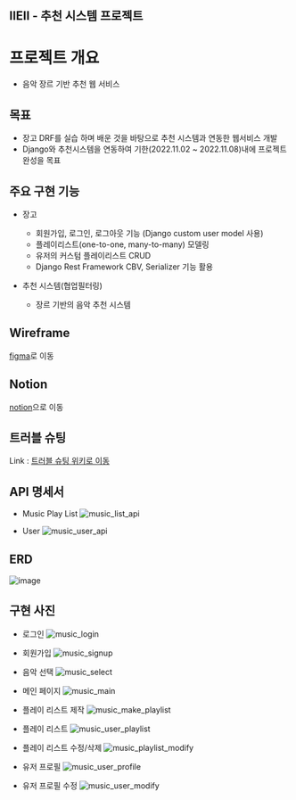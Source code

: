 ## IIEII - 추천 시스템 프로젝트

# **프로젝트 개요**

- 음악 장르 기반 추천 웹 서비스

## 목표

- 장고 DRF를 실습 하며 배운 것을 바탕으로 추천 시스템과 연동한 웹서비스 개발
- Django와 추천시스템을 연동하여 기한(2022.11.02 ~ 2022.11.08)내에 프로젝트 완성을 목표

## 주요 구현 기능

- 장고
    - 회원가입, 로그인, 로그아웃 기능 (Django custom user model 사용)
    - 플레이리스트(one-to-one, many-to-many) 모델링
    - 유저의 커스텀 플레이리스트 CRUD
    - Django Rest Framework CBV, Serializer 기능 활용

- 추천 시스템(협업필터링)
    - 장르 기반의 음악 추천 시스템

## Wireframe
[figma](https://www.figma.com/file/61J4GBqSGcx69471DbFLZ7/4_team_project?node-id=6%3A2)로 이동

## Notion
[notion](https://www.notion.so/IIEII-73143dd9bd204b8298aa8a20959279ee#fcb6972857c24292b911b1badfdee7f9)으로 이동

## 트러블 슈팅
Link : [트러블 슈팅 위키로 이동](https://github.com/kbm1933/B2_IIEII_DRF/wiki/Editing-%ED%8A%B8%EB%9F%AC%EB%B8%94-%EC%8A%88%ED%8C%85)

## API 명세서
- Music Play List
![music_list_api](https://user-images.githubusercontent.com/55372753/200352093-29e35d99-4170-427f-8157-2e19fab4026a.png)

- User
![music_user_api](https://user-images.githubusercontent.com/55372753/200352177-c6815724-6dcc-4744-acbb-6880cc2cf8e7.png)

## ERD
![image](https://user-images.githubusercontent.com/55372753/200350562-ebfdc612-1d8f-4cad-b71f-0cd4ca19262a.png)

## 구현 사진
 - 로그인
 ![music_login](https://user-images.githubusercontent.com/55372753/200352607-ea792024-3ce3-49a8-a52b-7392b1d9db6e.png)

 - 회원가입
 ![music_signup](https://user-images.githubusercontent.com/55372753/200352719-ef5155cf-f0cd-4b84-ac92-2f2419908077.png)

 - 음악 선택
 ![music_select](https://user-images.githubusercontent.com/55372753/200352818-2560872e-f622-4a19-87c1-dbb4b1e8d8a8.png)

 - 메인 페이지
 ![music_main](https://user-images.githubusercontent.com/55372753/200352893-dd436f41-ee32-4fa7-886c-7bf520cb7ac8.png)

 - 플레이 리스트 제작
 ![music_make_playlist](https://user-images.githubusercontent.com/55372753/200352979-3c7c0f1c-c992-4437-84c6-6dff2b8056ea.png)

 - 플레이 리스트
 ![music_user_playlist](https://user-images.githubusercontent.com/55372753/200353354-cc019edc-5523-417b-9ade-b84279c3820f.png)

 - 플레이 리스트 수정/삭제
 ![music_playlist_modify](https://user-images.githubusercontent.com/55372753/200354128-4f026489-b5f9-4f70-81e9-fbbfcd559bc3.png)

 - 유저 프로필
 ![music_user_profile](https://user-images.githubusercontent.com/55372753/200353475-dd9ebfac-7912-429c-92de-6f924ec27e70.png)

 - 유저 프로필 수정
 ![music_user_modify](https://user-images.githubusercontent.com/55372753/200353697-062d514c-79d9-4497-a6ed-e8eda540d544.png)

